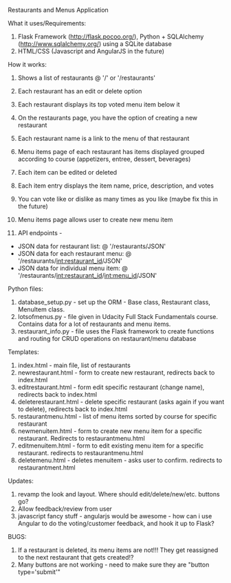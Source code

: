 Restaurants and Menus Application

What it uses/Requirements:
1. Flask Framework (http://flask.pocoo.org/), Python + SQLAlchemy (http://www.sqlalchemy.org/) using a SQLite database
2. HTML/CSS (Javascript and AngularJS in the future)


How it works:
1. Shows a list of restaurants @ '/' or '/restaurants'
2. Each restaurant has an edit or delete option
3. Each restaurant displays its top voted menu item below it
4. On the restaurants page, you have the option of creating a new restaurant
5. Each restaurant name is a link to the menu of that restaurant

6. Menu items page of each restaurant has items displayed grouped according to course (appetizers, entree, dessert, beverages)
7. Each item can be edited or deleted
8. Each item entry displays the item name, price, description, and votes
9. You can vote like or dislike as many times as you like (maybe fix this in the future)
10. Menu items page allows user to create new menu item

11. API endpoints -
- JSON data for restaurant list: @ '/restaurants/JSON'
- JSON data for each restaurant menu: @ '/restaurants/<int:restaurant_id>/JSON'
- JSON data for individual menu item: @ '/restaurants/<int:restaurant_id>/<int:menu_id>/JSON'


Python files:
1. database_setup.py - set up the ORM - Base class, Restaurant class, MenuItem class.
2. lotsofmenus.py - file given in Udacity Full Stack Fundamentals course. Contains data for a lot of restaurants and menu items.
3. restaurant_info.py - file uses the Flask framework to create functions and routing for CRUD operations on restaurant/menu database


Templates:
1. index.html - main file, list of restaurants
2. newrestaurant.html - form to create new restaurant, redirects back to index.html
3. editrestaurant.html - form edit specific restaurant (change name), redirects back to index.html
4. deleterestaurant.html - delete specific restaurant (asks again if you want to delete), redirects back to index.html
5. restaurantmenu.html - list of menu items sorted by course for specific restaurant
6. newmenuitem.html - form to create new menu item for a specific restaurant. Redirects to restaurantmenu.html
7. editmenuitem.html - form to edit existing menu item for a specific restaurant. redirects to restaurantmenu.html
8. deletemenu.html - deletes menuitem - asks user to confirm. redirects to restaurantment.html


Updates:
1. revamp the look and layout. Where should edit/delete/new/etc. buttons go?
2. Allow feedback/review from user
3. javascript fancy stuff - angularjs would be awesome - how can i use Angular to do the voting/customer feedback, and hook it up to Flask?


BUGS:
1. If a restaurant is deleted, its menu items are not!!! They get reassigned to the next restaurant that gets created!?
2. Many buttons are not working - need to make sure they are "button type='submit'"

